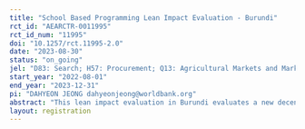 ```yaml
---
title: "School Based Programming Lean Impact Evaluation - Burundi"
rct_id: "AEARCTR-0011995"
rct_id_num: "11995"
doi: "10.1257/rct.11995-2.0"
date: "2023-08-30"
status: "on_going"
jel: "D83: Search; H57: Procurement; Q13: Agricultural Markets and Marketing  "
start_year: "2022-08-01"
end_year: "2023-12-31"
pi: "DAHYEON JEONG dahyeonjeong@worldbank.org"
abstract: "This lean impact evaluation in Burundi evaluates a new decentralized school feeding procurement model based on Commodity Voucher (CV) compared to the preexisting centralized procurement model being piloted by the World Food Programme (WFP). The preexisting model involves WFP procuring food internationally and delivering it to schools through implementing partners, while the new model involves a more decentralized approach with WFP transferring funds to the Direction Provinciale de l'Education (DPE), which purchases from local cooperatives that deliver food directly to schools. The study uses a randomized controlled trial design to assess the impact of the new procurement method on service delivery and will provide evidence of its efficiency and reliability to inform the scaling up of the home-grown school feeding procurement model. The study uses administrative data, monthly head teacher surveys, and a round of farmer and cooperative surveys to measure descriptive impacts. "
layout: registration
---
```


